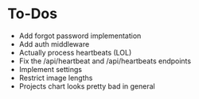 # To-Dos

- Add forgot password implementation
- Add auth middleware
- Actually process heartbeats (LOL)
- Fix the /api/heartbeat and /api/heartbeats endpoints
- Implement settings
- Restrict image lengths
- Projects chart looks pretty bad in general